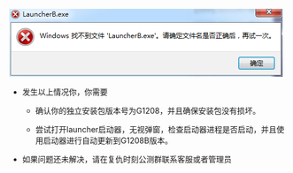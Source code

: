 ![](./launcherB.png)

 - 发生以上情况你，你需要
    
    - 确认你的独立安装包版本号为G1208，并且确保安装包没有损坏。

    - 尝试打开launcher启动器，无视弹窗，检查启动器进程是否启动，并且使用启动器进行自动更新到G1208B版本。

  - 如果问题还未解决，请在复仇时刻公测群联系客服或者管理员